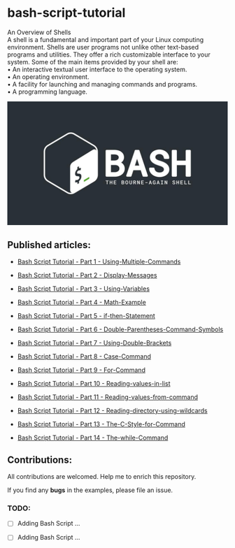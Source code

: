 # bash-script-tutorial
An Overview of Shells\
A shell is a fundamental and important part of your Linux computing environment. Shells are user programs not unlike other text-based programs and utilities. They offer a rich customizable interface to your system. Some of the main items provided by your shell are:\
• An interactive textual user interface to the operating system.\
• An operating environment.\
• A facility for launching and managing commands and programs.\
• A programming language.

<p align="center">
 <img alt="Bash Logo" src="image/bashscript.jpg">
</p>


## Published articles:

 - [Bash Script Tutorial - Part 1 - Using-Multiple-Commands](./Basic-Script-Bulding/part01-Using-Multiple-Commands.sh)

 - [Bash Script Tutorial - Part 2 - Display-Messages]()

 - [Bash Script Tutorial - Part 3 - Using-Variables]()

 - [Bash Script Tutorial - Part 4 - Math-Example]()

 - [Bash Script Tutorial - Part 5 - if-then-Statement]()
 
 - [Bash Script Tutorial - Part 6 - Double-Parentheses-Command-Symbols]()
 
 - [Bash Script Tutorial - Part 7 - Using-Double-Brackets]()
 
 - [Bash Script Tutorial - Part 8 - Case-Command]()
 
 - [Bash Script Tutorial - Part 9 - For-Command]()

 - [Bash Script Tutorial - Part 10 - Reading-values-in-list]()
 
 - [Bash Script Tutorial - Part 11 - Reading-values-from-command]()
 
 - [Bash Script Tutorial - Part 12 - Reading-directory-using-wildcards]()
 
 - [Bash Script Tutorial - Part 13 - The-C-Style-for-Command]()
 
 - [Bash Script Tutorial - Part 14 - The-while-Command]()


## Contributions:

All contributions are welcomed. Help me to enrich this repository.

If you find any **bugs** in the examples, please file an issue.

### TODO:

 - [ ] Adding Bash Script ...
 - [ ] Adding Bash Script ...

